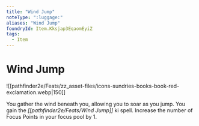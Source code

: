 ```yaml
---
title: "Wind Jump"
noteType: ":luggage:"
aliases: "Wind Jump"
foundryId: Item.Kksjap3EqaomEyiZ
tags:
  - Item
---
```


# Wind Jump
![[pathfinder2e/Feats/zz_asset-files/icons-sundries-books-book-red-exclamation.webp|150]]

You gather the wind beneath you, allowing you to soar as you jump. You gain the _[[pathfinder2e/Feats/Wind Jump]]_ ki spell. Increase the number of Focus Points in your focus pool by 1.
